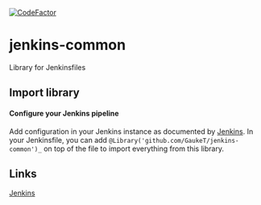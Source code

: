 [![CodeFactor](https://www.codefactor.io/repository/github/gauket/jenkins-common/badge)](https://www.codefactor.io/repository/github/gauket/jenkins-common)
# jenkins-common
Library for Jenkinsfiles

## Import library
#### Configure your Jenkins pipeline 
Add configuration in your Jenkins instance as documented by [Jenkins](https://jenkins.io/doc/book/pipeline/shared-libraries/).
In your Jenkinsfile, you can add ```@Library('github.com/GaukeT/jenkins-common')_``` on top of the file to import everything from this library.

<!--
### Example of use
In project [demo-review](https://github.com/GaukeT/demo-review/blob/master/Jenkinsfile), this library is used for demo purpose.
-->

## Links
[Jenkins](https://jenkins.io/doc/book/pipeline/shared-libraries/)
